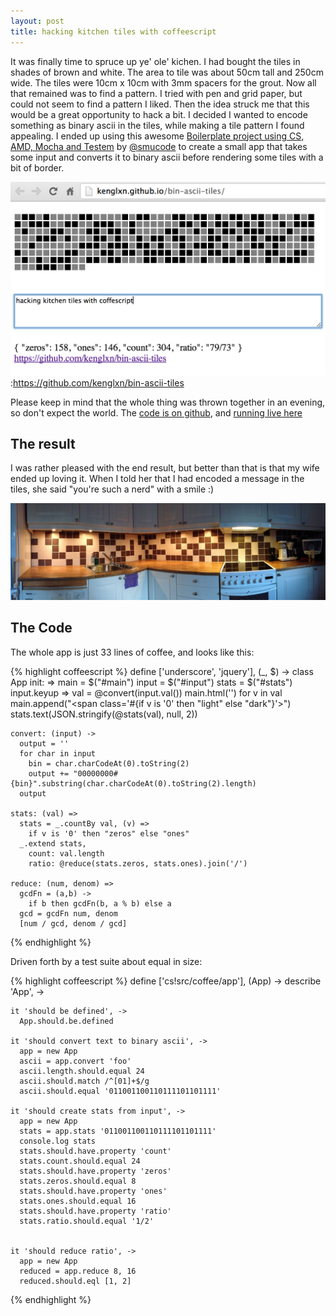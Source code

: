 ```yaml
---
layout: post
title: hacking kitchen tiles with coffeescript
---
```


It was finally time to spruce up ye' ole' kichen. I had bought the tiles in shades of brown and white. The area to tile was about 50cm tall and 250cm wide. The tiles were 10cm x 10cm with 3mm spacers for the grout. Now all that remained was to find a pattern. I tried with pen and grid paper, but could not seem to find a pattern I liked. Then the idea struck me that this would be a great opportunity to hack a bit. I decided I wanted to encode something as binary ascii in the tiles, while making a tile pattern I found appealing. I ended up using this awesome [Boilerplate project using CS, AMD, Mocha and Testem](http://smuco.de/2013/04/25/coffeescript-amd-mocha-testem.html) by [@smucode](https://twitter.com/smucode) to create a small app that takes some input and converts it to binary ascii before rendering some tiles with a bit of border.

![](/attachments/bin-ascii-tiles.png):https://github.com/kenglxn/bin-ascii-tiles

Please keep in mind that the whole thing was thrown together in an evening, so don't expect the world. The [code is on github](https://github.com/kenglxn/bin-ascii-tiles), and [running live here](http://kenglxn.github.io/bin-ascii-tiles/)

The result
----------

I was rather pleased with the end result, but better than that is that my wife ended up loving it. When I told her that I had encoded a message in the tiles, she said "you're such a nerd" with a smile :)

![](/attachments/coffee-kitchen.png)

The Code
--------

The whole app is just 33 lines of coffee, and looks like this:

{% highlight coffeescript %}
define ['underscore', 'jquery'], (_, $) ->
  class App
    init: =>
      main = $("#main")
      input = $("#input")
      stats = $("#stats")
      input.keyup =>
        val = @convert(input.val())
        main.html('')
        for v in val
          main.append("<span class='#{if v is '0' then "light" else "dark"}'></span>")
        stats.text(JSON.stringify(@stats(val), null, 2))

    convert: (input) ->
      output = ''
      for char in input
        bin = char.charCodeAt(0).toString(2)
        output += "00000000#{bin}".substring(char.charCodeAt(0).toString(2).length)
      output

    stats: (val) =>
      stats = _.countBy val, (v) =>
        if v is '0' then "zeros" else "ones"
      _.extend stats,
        count: val.length
        ratio: @reduce(stats.zeros, stats.ones).join('/')

    reduce: (num, denom) =>
      gcdFn = (a,b) ->
        if b then gcdFn(b, a % b) else a
      gcd = gcdFn num, denom
      [num / gcd, denom / gcd]
{% endhighlight %}

Driven forth by a test suite about equal in size:

{% highlight coffeescript %}
define ['cs!src/coffee/app'], (App) ->
  describe 'App', ->

    it 'should be defined', ->
      App.should.be.defined

    it 'should convert text to binary ascii', ->
      app = new App
      ascii = app.convert 'foo'
      ascii.length.should.equal 24
      ascii.should.match /^[01]+$/g
      ascii.should.equal '011001100110111101101111'

    it 'should create stats from input', ->
      app = new App
      stats = app.stats '011001100110111101101111'
      console.log stats
      stats.should.have.property 'count'
      stats.count.should.equal 24
      stats.should.have.property 'zeros'
      stats.zeros.should.equal 8
      stats.should.have.property 'ones'
      stats.ones.should.equal 16
      stats.should.have.property 'ratio'
      stats.ratio.should.equal '1/2'


    it 'should reduce ratio', ->
      app = new App
      reduced = app.reduce 8, 16
      reduced.should.eql [1, 2]
{% endhighlight %}

